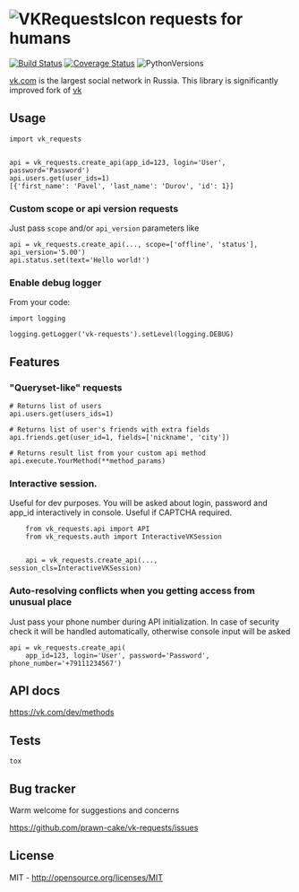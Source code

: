![VKRequestsIcon](https://www.dropbox.com/s/dv9oy3i8nlmdo50/vk_icon.png?dl=1) requests for humans
========================================================================================================
[![Build Status](https://travis-ci.org/prawn-cake/vk-requests.svg?branch=master)](https://travis-ci.org/prawn-cake/vk-requests)
[![Coverage Status](https://coveralls.io/repos/prawn-cake/vk-requests/badge.svg?branch=master&service=github)](https://coveralls.io/github/prawn-cake/vk-requests?branch=master)
![PythonVersions](https://www.dropbox.com/s/ck0nc28ttga2pw9/python-2.7_3.4-blue.svg?dl=1)

[vk.com](https://vk.com) is the largest social network in Russia.
This library is significantly improved fork of [vk](https://github.com/dimka665/vk)


## Usage
    import vk_requests
    
    
    api = vk_requests.create_api(app_id=123, login='User', password='Password')
    api.users.get(user_ids=1)
    [{'first_name': 'Pavel', 'last_name': 'Durov', 'id': 1}]
    
### Custom scope or api version requests

Just pass `scope` and/or `api_version` parameters like

    api = vk_requests.create_api(..., scope=['offline', 'status'], api_version='5.00')
    api.status.set(text='Hello world!')
    
### Enable debug logger
From your code:
    
    import logging
    
    logging.getLogger('vk-requests').setLevel(logging.DEBUG)


## Features
### "Queryset-like" requests
    
    # Returns list of users
    api.users.get(users_ids=1)
    
    # Returns list of user's friends with extra fields 
    api.friends.get(user_id=1, fields=['nickname', 'city'])
    
    # Returns result list from your custom api method
    api.execute.YourMethod(**method_params)
 
 
### Interactive session. 

Useful for dev purposes. You will be asked about login, password and app_id 
interactively in console. Useful if CAPTCHA required.
        
        from vk_requests.api import API
        from vk_requests.auth import InteractiveVKSession
        
        
        api = vk_requests.create_api(..., session_cls=InteractiveVKSession)


### Auto-resolving conflicts when you getting access from unusual place

Just pass your phone number during API initialization. In case of security check 
it will be handled automatically, otherwise console input will be asked

    api = vk_requests.create_api(
        app_id=123, login='User', password='Password', phone_number='+79111234567')


## API docs
https://vk.com/dev/methods


## Tests
    
    tox


## Bug tracker

Warm welcome for suggestions and concerns

https://github.com/prawn-cake/vk-requests/issues


## License

MIT - http://opensource.org/licenses/MIT
